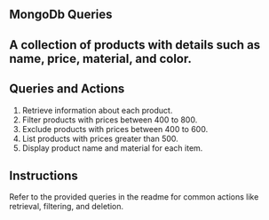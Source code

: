 ## MongoDb Queries

## A collection of products with details such as name, price, material, and color.

## Queries and Actions

1. Retrieve information about each product.
2. Filter products with prices between 400 to 800.
3. Exclude products with prices between 400 to 600.
4. List products with prices greater than 500.
5. Display product name and material for each item.

## Instructions

Refer to the provided queries in the readme for common actions like retrieval, filtering, and deletion.